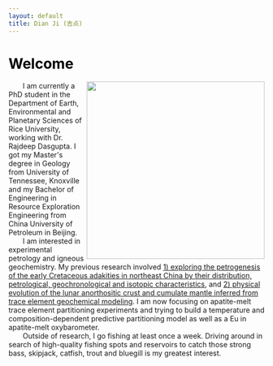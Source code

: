 ```yaml
---
layout: default
title: Dian Ji (吉点)
---
```


# <span style="color:black">Welcome</span>
<img align="right" src="https://dian01811.github.io/files/photo.jpg" width="350">
  
&emsp;&emsp;I am currently a PhD student in the Department of Earth, Environmental and Planetary Sciences of Rice University, working with Dr. Rajdeep Dasgupta. I got my Master's degree in Geology from University of Tennessee, Knoxville and my Bachelor of Engineering in Resource Exploration Engineering from China University of Petroleum in Beijing.<br>&emsp;&emsp;I am interested in experimental petrology and igneous geochemistry. My previous research involved [1) exploring the petrogenesis of the early Cretaceous adakities in northeast China by their distribution, petrological, geochronological and isotopic characteristics](https://dian01811.github.io/files/Ji_IGR_2020.pdf), and [2) physical evolution of the lunar anorthositic crust and cumulate mantle inferred from trace element geochemical modeling](https://dian01811.github.io/files/Ji_EPSL_2023.pdf). I am now focusing on apatite-melt trace element partitioning experiments and trying to build a temperature and composition-dependent predictive partitioning model as well as a Eu in apatite-melt oxybarometer.<br>
&emsp;&emsp;Outside of research, I go fishing at least once a week. Driving around in search of high-quality fishing spots and reservoirs to catch those strong bass, skipjack, catfish, trout and bluegill is my greatest interest.

